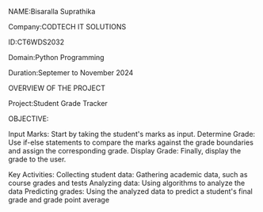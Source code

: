 NAME:Bisaralla Suprathika

Company:CODTECH IT SOLUTIONS

ID:CT6WDS2032

Domain:Python Programming

Duration:Septemer to November 2024

OVERVIEW OF THE PROJECT 


Project:Student Grade Tracker

OBJECTIVE:

Input Marks: Start by taking the student's marks as input.
Determine Grade: Use if-else statements to compare the marks against the grade boundaries and assign the corresponding grade. 
Display Grade: Finally, display the grade to the user.

Key Activities:
Collecting student data: Gathering academic data, such as course grades and tests
Analyzing data: Using algorithms to analyze the data
Predicting grades: Using the analyzed data to predict a student's final grade and grade point average


